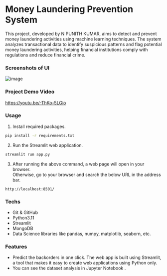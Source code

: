
# Money Laundering Prevention System

This project, developed by N PUNITH KUMAR, aims to detect and prevent money laundering activities using machine learning techniques. The system analyzes transactional data to identify suspicious patterns and flag potential money laundering activities, helping financial institutions comply with regulations and reduce financial crime.
### Screenshots of UI

![image](https://github.com/user-attachments/assets/511b09b5-4886-41bb-acf6-747367c9031b)


### Project Demo Video

https://youtu.be/-ThKo-5LGio

### Usage

1. Install required packages.

```sh
pip install -r requirements.txt
```

2. Run the Streamlit web application.

```sh
streamlit run app.py
```

3. After running the above command, a web page will open in your browser.  
   Otherwise, go to your browser and search the below URL in the address bar.

```
http://localhost:8501/
```

### Techs

- Git & GitHub
- Python3.11
- Streamlit
- MongoDB
- Data Science libraries like pandas, numpy, matplotlib, seaborn, etc.

### Features

- Predict the backorders in one click. The web app is built using Streamlit, a tool that makes it easy to create web applications using Python only.
- You can see the dataset analysis in Jupyter Notebook .

